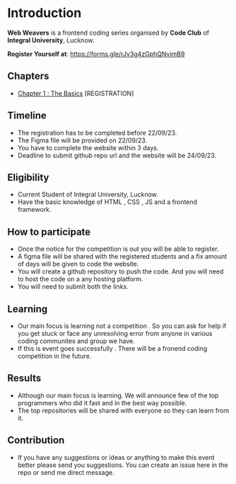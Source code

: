 
# Introduction
**Web Weavers** is a frontend coding series organised by **Code Club** of **Integral University**, Lucknow.

**Register Yourself at**: https://forms.gle/rJv3g4zGphQNvimB9

## Chapters
- [Chapter 1 : The Basics](https://github.com/codeclubiul/webweavers/blob/main/Chapter1.md) [REGISTRATION]


## Timeline
-	The registration has to be completed before 22/09/23.
-	The Figma file will be provided on 22/09/23.
-	You have to complete the website within 3 days.
-	Deadline to submit github repo url and the website will be 24/09/23.

## Eligibility
- Current Student of Integral University, Lucknow.
- Have the basic knowledge of HTML , CSS , JS and a frontend framework.

## How to participate

 - Once the notice for the competition is out you will be able to register.
 - A figma file will be shared with the registered students and a fix amount of days will be given to code the website.
 - You will create a github repository to push the code. And you will need to host the code on a any hosting platform.
 - You will need to submit both the links.


## Learning

 - Our main focus is learning not a competition . So you can ask for help if you get stuck or face any unresolving error from anyone in various coding communites and group we have.
 - If this is event goes successfully . There will be a fronend coding competition in the future. 
 

## Results

 - Although our main focus is learning. We will announce few of the top programmers who did it fast and in the best way possible.
 - The top repositories will be shared with everyone so they can learn from it. 

## Contribution
- If you have any suggestions or ideas or anything to make this event better please send you suggestions. You can create an issue here in the repo or send me direct message.
